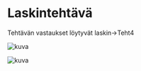 # Laskintehtävä

Tehtävän vastaukset löytyvät laskin->Teht4

![kuva](https://github.com/adnanavni/MavenCalculator/blob/main/laskin/Teht4/Näyttökuva%202023-2-6%20kello%2020.01.17.png)

![kuva](https://github.com/adnanavni/MavenCalculator/blob/main/laskin/Teht4/Näyttökuva%202023-2-6%20kello%2019.56.27.png)
